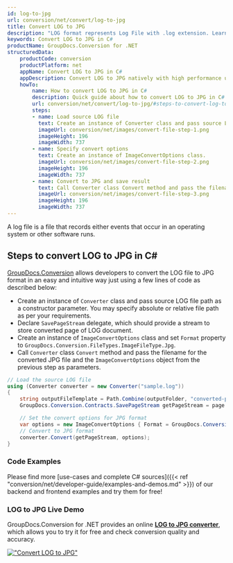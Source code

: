 ```yaml
---
id: log-to-jpg
url: conversion/net/convert/log-to-jpg
title: Convert LOG to JPG
description: "LOG format represents Log File with .log extension. Learn how to convert LOG to JPG file programmatically in C# language using GroupDocs.Conversion for .NET library."
keywords: Convert LOG to JPG in C#
productName: GroupDocs.Conversion for .NET
structuredData:
    productCode: conversion
    productPlatform: net
    appName: Convert LOG to JPG in C#
    appDescription: Convert LOG to JPG natively with high performance using C# language and server side GroupDocs.Conversion for .NET APIs, without the use of any software like Microsoft or Open Office.
    howTo:
        name: How to convert LOG to JPG in C# 
        description: Quick guide about how to convert LOG to JPG in C# with high performance and accuracy.
        url: conversion/net/convert/log-to-jpg/#steps-to-convert-log-to-jpg-in-c
        steps:
        - name: Load source LOG file 
          text: Create an instance of Converter class and pass source LOG file path as a constructor parameter. You may specify absolute or relative file path as per your requirements. 
          imageUrl: conversion/net/images/convert-file-step-1.png
          imageHeight: 196
          imageWidth: 737
        - name: Specify convert options 
          text: Create an instance of ImageConvertOptions class.
          imageUrl: conversion/net/images/convert-file-step-2.png
          imageHeight: 196
          imageWidth: 737
        - name: Convert to JPG and save result 
          text: Call Converter class Convert method and pass the filename for the converted HTML file and the ImageConvertOptions object from the previous step as parameters.
          imageUrl: conversion/net/images/convert-file-step-3.png
          imageHeight: 196
          imageWidth: 737
---
```


A log file is a file that records either events that occur in an operating system or other software runs.

## Steps to convert LOG to JPG in C#

[GroupDocs.Conversion](https://products.groupdocs.com/conversion/net) allows developers to convert the LOG file to JPG format in an easy and intuitive way just using a few lines of code as described below:

* Create an instance of `Converter` class and pass source LOG file path as a constructor parameter. You may specify absolute or relative file path as per your requirements. 
* Declare `SavePageStream` delegate, which should provide a stream to store converted page of LOG document.
* Create an instance of `ImageConvertOptions` class and set `Format` property to `GroupDocs.Conversion.FileTypes.ImageFileType.Jpg`.
* Call `Converter` class `Convert` method and pass the filename for the converted JPG file and the `ImageConvertOptions` object from the previous step as parameters.

```csharp
// Load the source LOG file
using (Converter converter = new Converter("sample.log"))
{
    string outputFileTemplate = Path.Combine(outputFolder, "converted-page-{0}.jpg");
    GroupDocs.Conversion.Contracts.SavePageStream getPageStream = page => new FileStream(string.Format(outputFileTemplate, page), FileMode.Create);

    // Set the convert options for JPG format
    var options = new ImageConvertOptions { Format = GroupDocs.Conversion.FileTypes.ImageFileType.Jpg };   
    // Convert to JPG format
    converter.Convert(getPageStream, options);
}
```

### Code Examples

Please find more [use-cases and complete C# sources]({{< ref "conversion/net/developer-guide/examples-and-demos.md" >}}) of our backend and frontend examples and try them for free!

### LOG to JPG Live Demo

GroupDocs.Conversion for .NET provides an online [**LOG to JPG converter**](https://products.groupdocs.app/conversion/log-to-jpg), which allows you to try it for free and check conversion quality and accuracy.

[!["Convert LOG to JPG"](conversion/net/images/convert-to-jpg/convert-log-to-jpg.png)](https://products.groupdocs.app/conversion/log-to-jpg)